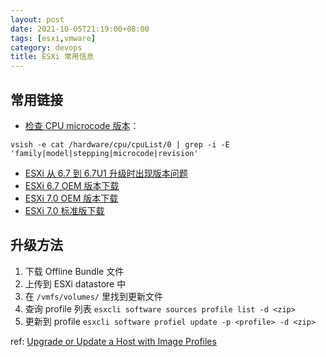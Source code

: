 ```yaml
---
layout: post
date: 2021-10-05T21:19:00+08:00
tags: [esxi,vmware]
category: devops
title: ESXi 常用信息
---
```


## 常用链接

- [检查 CPU microcode 版本](http://blog.erben.sk/2020/02/04/how-to-check-cpu-microcode-revision-in-esxi/)：

```shell
vsish -e cat /hardware/cpu/cpuList/0 | grep -i -E 'family|model|stepping|microcode|revision'
```

- [ESXi 从 6.7 到 6.7U1 升级时出现版本问题](https://kb.vmware.com/s/article/56145)
- [ESXi 6.7 OEM 版本下载](https://customerconnect.vmware.com/downloads/info/slug/datacenter_cloud_infrastructure/vmware_vsphere/6_7#custom_iso)
- [ESXi 7.0 OEM 版本下载](https://customerconnect.vmware.com/downloads/info/slug/datacenter_cloud_infrastructure/vmware_vsphere/7_0#custom_iso)
- [ESXi 7.0 标准版下载](https://customerconnect.vmware.com/en/web/vmware/evalcenter?p=free-esxi7)

## 升级方法

1. 下载 Offline Bundle 文件
2. 上传到 ESXi datastore 中
3. 在 `/vmfs/volumes/` 里找到更新文件
4. 查询 profile 列表 `esxcli software sources profile list -d <zip>`
5. 更新到 profile `esxcli software profiel update -p <profile> -d <zip>`

ref: [Upgrade or Update a Host with Image Profiles](https://docs.vmware.com/en/VMware-vSphere/7.0/com.vmware.esxi.upgrade.doc/GUID-E51C5DB6-F28E-42E8-ACA4-0EBDD11DF55D.html)